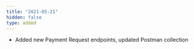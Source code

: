 ```yaml
---
title: "2021-05-21"
hidden: false
type: added
---
```


* Added new Payment Request endpoints, updated Postman collection
